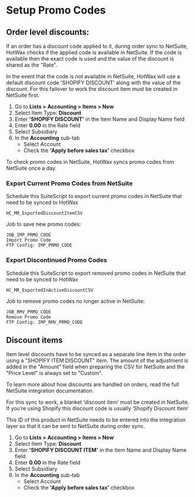 # Setup Promo Codes

## Order level discounts:
If an order has a discount code applied to it, during order sync to NetSuite, HotWax checks if the applied code is available in NetSuite. If the code is available then the exact code is used and the value of the discount is shared as the "Rate". 

In the event that the code is not available in NetSuite, HotWax will use a default discount code 'SHOPIFY DISCOUNT' along with the value of the discount. For this failover to work the discount item must be created in NetSuite first.

1. Go to **Lists > Accounting > Items > New**
2. Select Item Type: **Discount**
3. Enter **'SHOPIFY DISCOUNT'** in the Item Name and Display Name field
4. Enter **0.00** in the Rate field
5. Select Subsidiary
6. In the **Accounting** sub-tab
    - Select Account
    - Check the **'Apply before sales tax'** checkbox

To check promo codes in NetSuite, HotWax syncs promo codes from NetSuite once a day.

### Export Current Promo Codes from NetSuite
Schedule this SuiteScript to export current promo codes in NetSuite that need to be synced to HotWax
```
HC_MR_ExportedDiscountItemCSV
```

Job to save new promo codes:
```
JOB_IMP_PRMO_CODE
Import Promo Code
FTP Config: IMP_PRMO_CODE
```

### Export Discontinued Promo Codes
Schedule this SuiteScript to export removed promo codes in NetSuite that need to be synced to HotWax
```
HC_MR_ExportedInActiveDiscountCSV
```
Job to remove promo codes no longer active in NetSuite:
```
JOB_RMV_PRMO_CODE
Remove Promo Code
FTP Config: IMP_RMV_PRMO_CODE
```

## Discount items
Item level discounts have to be synced as a separate line item in the order using a "SHOPIFY ITEM DISCOUNT" item. The amount of the adjustment is added in the "Amount" field when preparing the CSV for NetSuite and the "Price Level" is always set to "Custom".

To learn more about how discounts are handled on orders, read the full NetSuite integration documentation.

For this sync to work, a blanket ‘discount item’ must be created in NetSuite. If you’re using Shopify this discount code is usually ‘Shopify Discount Item’

This ID of this product in NetSuite needs to be entered into the integration layer so that it can be sent to NetSuite during order sync.

1. Go to **Lists > Accounting > Items > New**
2. Select Item Type: **Discount**
3. Enter **'SHOPIFY DISCOUNT ITEM'** in the Item Name and Display Name field
4. Enter **0.00** in the Rate field
5. Select Subsidiary
6. In the **Accounting** sub-tab
    - Select Account
    - Check the **'Apply before sales tax'** checkbox